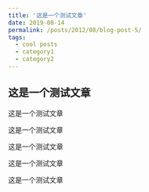 ```yaml
---
title: '这是一个测试文章'
date: 2019-08-14
permalink: /posts/2012/08/blog-post-5/
tags:
  - cool posts
  - category1
  - category2
---
```


这是一个测试文章
------

这是一个测试文章

这是一个测试文章

这是一个测试文章

这是一个测试文章

这是一个测试文章